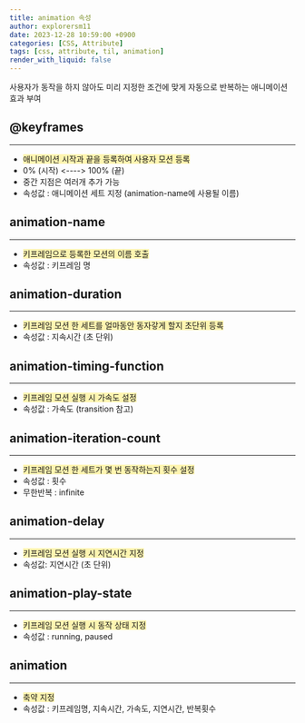 ```yaml
---
title: animation 속성
author: explorersm11
date: 2023-12-28 10:59:00 +0900
categories: [CSS, Attribute]
tags: [css, attribute, til, animation]
render_with_liquid: false
---
```


사용자가 동작을 하지 않아도 미리 지정한 조건에 맞게 자동으로 반복하는 애니메이션 효과 부여

## @keyframes
---
- <span style="background-color: #fff5b1">애니메이션 시작과 끝을 등록하여 사용자 모션 등록</span>
- 0% (시작) <----> 100% (끝)
- 중간 지점은 여러개 추가 가능
- 속성값 : 애니메이션 세트 지정 (animation-name에 사용될 이름)

## animation-name
---
- <span style="background-color: #fff5b1">키프레임으로 등록한 모션의 이름 호출</span>
- 속성값 : 키프레임 명

## animation-duration
---
- <span style="background-color: #fff5b1">키프레임 모션 한 세트를 얼마동안 동자갛게 할지 초단위 등록<span>
- 속성값 : 지속시간 (초 단위)

## animation-timing-function
---
- <span style="background-color: #fff5b1">키프레임 모션 실행 시 가속도 설정</span>
- 속성값 : 가속도 (transition 참고)

## animation-iteration-count
---
- <span style="background-color: #fff5b1">키프레임 모션 한 세트가 몇 번 동작하는지 횟수 설정</span>
- 속성값 : 횟수
- 무한반복 : infinite

## animation-delay
---
- <span style="background-color: #fff5b1">키프레임 모션 실행 시 지연시간 지정</span>
- 속성값: 지연시간 (초 단위)

## animation-play-state
---
- <span style="background-color: #fff5b1">키프레임 모션 실행 시 동작 상태 지정</span>
- 속성값 : running, paused

## animation
---
- <span style="background-color: #fff5b1">축약 지정</span>
- 속성값 : 키프레임명, 지속시간, 가속도, 지연시간, 반복횟수
  